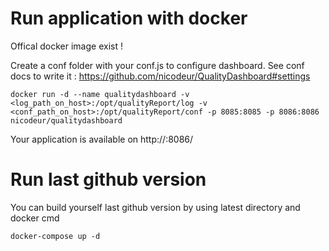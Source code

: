 # Run application with docker
Offical docker image exist !

Create a conf folder with your conf.js to configure dashboard. See conf docs to write it : https://github.com/nicodeur/QualityDashboard#settings

```
docker run -d --name qualitydashboard -v <log_path_on_host>:/opt/qualityReport/log -v <conf_path_on_host>:/opt/qualityReport/conf -p 8085:8085 -p 8086:8086 nicodeur/qualitydashboard
```
    
Your application is available on http://<host>:8086/

# Run last github version
You can build yourself last github version by using latest directory and docker cmd
```
docker-compose up -d 
```